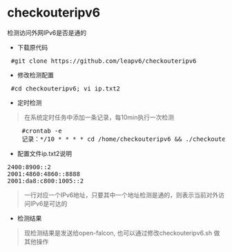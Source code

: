 # checkouteripv6
检测访问外网IPv6是否是通的

* 下载原代码
<pre> #git clone https://github.com/leapv6/checkouteripv6 </pre>
* 修改检测配置 
<pre> #cd checkouteripv6; vi ip.txt2 </pre>
* 定时检测
> 在系统定时任务中添加一条记录，每10min执行一次检测
<pre>
    #crontab -e
    记录：*/10 * * * * cd /home/checkouteripv6 && ./checkouteripv6.sh
</pre>

* 配置文件ip.txt2说明
<pre>
2400:8900::2
2001:4860:4860::8888
2001:da8:c800:1005::2
</pre>
 > 一行对应一个IPv6地址，只要其中一个地址检测是通的，则表示当前对外访问IPv6是可达的
 
 * 检测结果
 > 现检测结果是发送给open-falcon, 也可以通过修改checkouteripv6.sh 做其他操作
 
 
